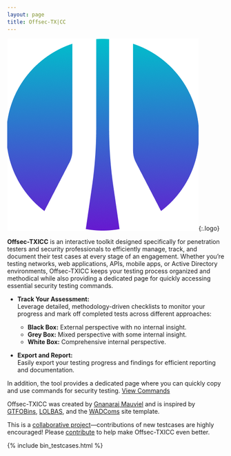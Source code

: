 ```yaml
---
layout: page
title: Offsec-TX|CC
---
```


![logo](/assets/img/logo.png){:.logo}

**Offsec-TXICC** is an interactive toolkit designed specifically for penetration testers and security professionals to efficiently manage, track, and document their test cases at every stage of an engagement. Whether you’re testing networks, web applications, APIs, mobile apps, or Active Directory environments, Offsec-TXICC keeps your testing process organized and methodical while also providing a dedicated page for quickly accessing essential security testing commands.

- **Track Your Assessment:**  
  Leverage detailed, methodology-driven checklists to monitor your progress and mark off completed tests across different approaches:
  - **Black Box:** External perspective with no internal insight.
  - **Grey Box:** Mixed perspective with some internal insight.
  - **White Box:** Comprehensive internal perspective.

- **Export and Report:**  
  Easily export your testing progress and findings for efficient reporting and documentation.

In addition, the tool provides a dedicated page where you can quickly copy and use commands for security testing.
[View Commands](/commands/)

Offsec-TXICC was created by [Gnanaraj Mauviel](https://www.linkedin.com/in/gnanaraj-mauviel/) and is inspired by [GTFOBins][GTFOBins], [LOLBAS][LOLBAS], and the [WADComs][WADComs] site template.

This is a [collaborative project][collaborative]—contributions of new testcases are highly encouraged! Please [contribute][contribute] to help make Offsec-TXICC even better.

[GTFOBins]: https://gtfobins.github.io/
[LOLBAS]: https://lolbas-project.github.io/
[WADComs]: https://wadcoms.github.io/
[collaborative]: https://github.com/Offsec-TX/Offsec-TX.github.io/
[contribute]: /contribute/

{% include bin_testcases.html %}


